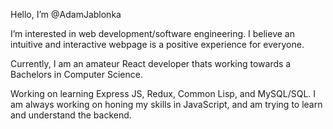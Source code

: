 Hello, I’m @AdamJablonka

I’m interested in web development/software engineering. I believe an intuitive and interactive webpage is a positive experience for everyone.

Currently, I am an amateur React developer thats working towards a Bachelors in Computer Science.

Working on learning Express JS, Redux, Common Lisp, and MySQL/SQL. I am always working on honing my skills in JavaScript, and am trying to learn and understand the backend.
